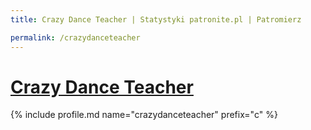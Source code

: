 ```yaml
---
title: Crazy Dance Teacher | Statystyki patronite.pl | Patromierz

permalink: /crazydanceteacher
---
```


# [Crazy Dance Teacher](https://patronite.pl/crazydanceteacher)

{% include profile.md name="crazydanceteacher" prefix="c" %}
